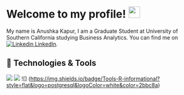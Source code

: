

<!--
**anushkakapur/anushkakapur** is a ✨ _special_ ✨ repository because its `README.md` (this file) appears on your GitHub profile.

Here are some ideas to get you started:

- 🔭 I’m currently working on ...
- 🌱 I’m currently learning ...
- 👯 I’m looking to collaborate on ...
- 🤔 I’m looking for help with ...
- 💬 Ask me about ...
- 📫 How to reach me: ...
- 😄 Pronouns: ...
- ⚡ Fun fact: ...
<!-- Actual text -->
# Welcome to my profile! <img src="https://raw.githubusercontent.com/MartinHeinz/MartinHeinz/master/wave.gif" width="30px">
My name is Anushka Kapur, I am a Graduate Student at University of Southern California studying Business Analytics. You can find me on [![Linkedin](https://i.stack.imgur.com/gVE0j.png) LinkedIn](https://www.linkedin.com/in/anushkakapur/).

## 🔧 Technologies & Tools
![](https://img.shields.io/badge/Code-Python-informational?style=flat&logo=python&logoColor=white&color=2bbc8a)
![](https://img.shields.io/badge/Tools-PostgreSQL-informational?style=flat&logo=postgresql&logoColor=white&color=2bbc8a)
![] (https://img.shields.io/badge/Tools-R-informational?style=flat&logo=postgresql&logoColor=white&color=2bbc8a)




